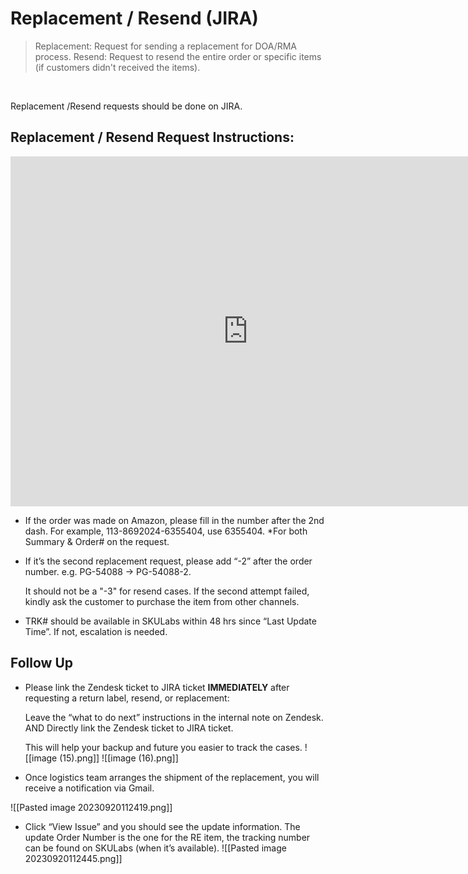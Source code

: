 # Replacement / Resend (JIRA)
> Replacement: Request for sending a replacement for DOA/RMA process. 
> Resend: Request to resend the entire order or specific items (if customers didn't received the items).
<br>

Replacement /Resend requests should be done on JIRA.

## Replacement / Resend Request Instructions:
<iframe src="https://docs.google.com/presentation/d/e/2PACX-1vRhQBqTTLAy4OOCYmXLg4WHxy1qkpBKoP33VcyLC8RJ5IVy3vbws5efGXui9dcwzNWKtpFghZRUo-z5/embed?start=false&loop=false" frameborder="0" width="760" height="560" allowfullscreen="true" mozallowfullscreen="true" webkitallowfullscreen="true"></iframe>

- If the order was made on Amazon, please fill in the number after the 2nd dash. For example, 113-8692024-6355404, use 6355404.
  *For both Summary & Order# on the request.

- If it’s the second replacement request, please add “-2” after the order number. e.g. PG-54088 -> PG-54088-2.
  
  It should not be a "-3" for resend cases. If the second attempt failed, kindly ask the customer to purchase the item from other channels. 

-   TRK# should be available in SKULabs within 48 hrs since “Last Update Time”. If not, escalation is needed.


## Follow Up

- Please link the Zendesk ticket to JIRA ticket **IMMEDIATELY** after requesting a return label, resend, or replacement:

  Leave the “what to do next” instructions in the internal note on Zendesk.
  AND
  Directly link the Zendesk ticket to JIRA ticket.
  
  This will help your backup and future you easier to track the cases.
![[image (15).png]]
![[image (16).png]]


- Once logistics team arranges the shipment of the replacement, you will receive a notification via Gmail.

![[Pasted image 20230920112419.png]]

- Click “View Issue” and you should see the update information. The update Order Number is the one for the RE item, the tracking number can be found on SKULabs (when it’s available).
![[Pasted image 20230920112445.png]]


